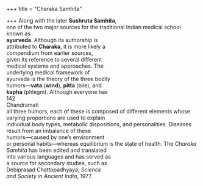 +++
title = "Charaka Samhita"

+++
Along with the later **Sushruta Samhita**,  
one of the two major sources for the traditional Indian medical school known as  
**ayurveda**. Although its authorship is  
attributed to **Charaka**, it is more likely a  
compendium from earlier sources,  
given its reference to several different  
medical systems and approaches. The  
underlying medical framework of  
ayurveda is the theory of the three bodily  
humors—**vata** (**wind**), **pitta** (bile), and  
**kapha** (phlegm). Although everyone has  
142  
Chandramati  
all three humors, each of these is composed of different elements whose varying proportions are used to explain  
individual body types, metabolic dispositions, and personalities. Diseases  
result from an imbalance of these  
humors—caused by one’s environment  
or personal habits—whereas equilibrium is the state of health. The *Charaka*  
*Samhita* has been edited and translated  
into various languages and has served as  
a source for secondary studies, such as  
Debiprasad Chattopadhyaya, *Science*  
*and Society in Ancient India*, 1977.